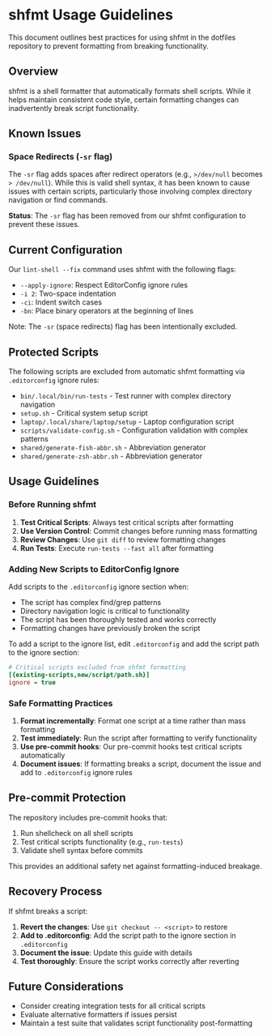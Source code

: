 # shfmt Usage Guidelines

This document outlines best practices for using shfmt in the dotfiles repository to prevent formatting from breaking functionality.

## Overview

shfmt is a shell formatter that automatically formats shell scripts. While it helps maintain consistent code style, certain formatting changes can inadvertently break script functionality.

## Known Issues

### Space Redirects (`-sr` flag)

The `-sr` flag adds spaces after redirect operators (e.g., `>/dev/null` becomes `> /dev/null`). While this is valid shell syntax, it has been known to cause issues with certain scripts, particularly those involving complex directory navigation or find commands.

**Status**: The `-sr` flag has been removed from our shfmt configuration to prevent these issues.

## Current Configuration

Our `lint-shell --fix` command uses shfmt with the following flags:

- `--apply-ignore`: Respect EditorConfig ignore rules
- `-i 2`: Two-space indentation
- `-ci`: Indent switch cases
- `-bn`: Place binary operators at the beginning of lines

Note: The `-sr` (space redirects) flag has been intentionally excluded.

## Protected Scripts

The following scripts are excluded from automatic shfmt formatting via `.editorconfig` ignore rules:

- `bin/.local/bin/run-tests` - Test runner with complex directory navigation
- `setup.sh` - Critical system setup script
- `laptop/.local/share/laptop/setup` - Laptop configuration script
- `scripts/validate-config.sh` - Configuration validation with complex patterns
- `shared/generate-fish-abbr.sh` - Abbreviation generator
- `shared/generate-zsh-abbr.sh` - Abbreviation generator

## Usage Guidelines

### Before Running shfmt

1. **Test Critical Scripts**: Always test critical scripts after formatting
2. **Use Version Control**: Commit changes before running mass formatting
3. **Review Changes**: Use `git diff` to review formatting changes
4. **Run Tests**: Execute `run-tests --fast all` after formatting

### Adding New Scripts to EditorConfig Ignore

Add scripts to the `.editorconfig` ignore section when:

- The script has complex find/grep patterns
- Directory navigation logic is critical to functionality
- The script has been thoroughly tested and works correctly
- Formatting changes have previously broken the script

To add a script to the ignore list, edit `.editorconfig` and add the script path to the ignore section:

```ini
# Critical scripts excluded from shfmt formatting
[{existing-scripts,new/script/path.sh}]
ignore = true
```

### Safe Formatting Practices

1. **Format incrementally**: Format one script at a time rather than mass formatting
2. **Test immediately**: Run the script after formatting to verify functionality
3. **Use pre-commit hooks**: Our pre-commit hooks test critical scripts automatically
4. **Document issues**: If formatting breaks a script, document the issue and add to `.editorconfig` ignore rules

## Pre-commit Protection

The repository includes pre-commit hooks that:

1. Run shellcheck on all shell scripts
2. Test critical scripts functionality (e.g., `run-tests`)
3. Validate shell syntax before commits

This provides an additional safety net against formatting-induced breakage.

## Recovery Process

If shfmt breaks a script:

1. **Revert the changes**: Use `git checkout -- <script>` to restore
2. **Add to .editorconfig**: Add the script path to the ignore section in `.editorconfig`
3. **Document the issue**: Update this guide with details
4. **Test thoroughly**: Ensure the script works correctly after reverting

## Future Considerations

- Consider creating integration tests for all critical scripts
- Evaluate alternative formatters if issues persist
- Maintain a test suite that validates script functionality post-formatting
